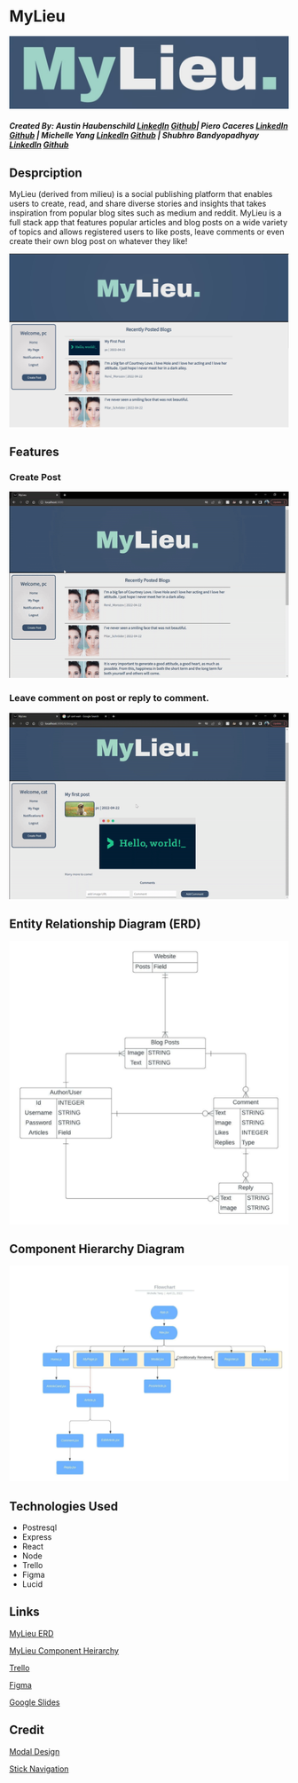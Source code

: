 # MyLieu

![Title](./Assets/MyLieu.jpg)

##### Created By: Austin Haubenschild [LinkedIn](https://www.linkedin.com/in/austin-haubenschild-211472169/) [Github](https://github.com/Haubaustin)| Piero Caceres [LinkedIn](https://www.linkedin.com/in/pcace/) [Github](https://github.com/pierocaceres) | Michelle Yang [LinkedIn](https://www.linkedin.com/in/myang292/) [Github](https://github.com/myang292) | Shubhro Bandyopadhyay [LinkedIn](https://www.linkedin.com/in/shubhro-bandyopadhyay-8420a321b/) [Github](https://github.com/sbandy9210)

## Desprciption

MyLieu (derived from milieu) is a social publishing platform that enables users to create, read, and share diverse stories and insights that takes inspiration from popular blog sites such as medium and reddit. MyLieu is a full stack app that features popular articles and blog posts on a wide variety of topics and allows registered users to like posts, leave comments or even create their own blog post on whatever they like!

![Homepage](./Assets/Homepage.JPG)

## Features
 
### Create Post

![Create post demonstration](./Assets/create-post.gif)

### Leave comment on post or reply to comment.
![Leaving a comment demonstartion](./Assets/comment.gif)
 

## Entity Relationship Diagram (ERD)
![ERD](./Assets/Mylieu%20ERD.jpeg)



## Component Hierarchy Diagram
![Component Hierarchy Diagram](./Assets/Flowchart.jpeg)

## Technologies Used
- Postresql
- Express
- React 
- Node
- Trello
- Figma
- Lucid 

## Links

[MyLieu ERD](https://lucid.app/lucidchart/9c3d9e18-783a-4ce5-9f99-86bb6155ca54/edit?invitationId=inv_ff498189-fb9a-4553-8767-7f836a537941)

[MyLieu Component Heirarchy](https://lucid.app/lucidchart/cdc01586-ef27-4dad-9373-ed18c2d15c3a/edit?invitationId=inv_64e3ad50-98cc-401a-a879-c5e3af42af11)

[Trello](https://trello.com/b/2vSWUIo0/mylieu) 

[Figma](https://www.figma.com/file/pESfXpcMigEUmsyMkLv8no/P3-Milieu?node-id=0%3A1)

[Google Slides](https://docs.google.com/presentation/d/1e5hPQGSh_qkH83grIi-yDLJ1wwJsiVBWJzHhvYnmBX0/edit?usp=sharing)

## Credit

[Modal Design](https://medium.com/tinyso/how-to-create-a-modal-component-in-react-from-basic-to-advanced-a3357a2a716a)

[Stick Navigation](https://dev.to/dalalrohit/sticky-navbar-from-scratch-using-react-37d5)